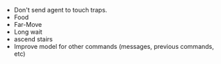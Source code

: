 - Don't send agent to touch traps.
- Food
- Far-Move
- Long wait
- ascend stairs
- Improve model for other commands (messages, previous commands, etc)